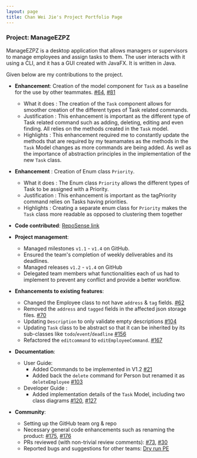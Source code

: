```yaml
---
layout: page
title: Chan Wei Jie's Project Portfolio Page
---
```


### Project: ManageEZPZ

ManageEZPZ is a desktop application that allows managers or supervisors to manage employees and assign tasks to them. The user interacts with it using a CLI, and it has a GUI created with JavaFX. It is written in Java.

Given below are my contributions to the project.

* **Enhancement**: Creation of the model component for `Task` as a baseline for the use by other teammates. [#64](https://github.com/AY2122S2-CS2103-F11-1/tp/pull/64), [#81](https://github.com/AY2122S2-CS2103-F11-1/tp/pull/81)
  * What it does : The creation of the `Task` component allows for smoother creation of the different types of Task related commands.
  * Justification : This enhancement is important as the different type of Task related command such as adding, deleting, editing and even finding. All relies on the methods created in the `Task` model.  
  * Highlights : This enhancement required me to constantly update the methods that are required by my teamamates as the methods in the `Task` Model changes as more commands are being added. As well as the importance of abstraction principles in the implementation of the new `Task` class.


* **Enhancement** : Creation of Enum class `Priority`.
  * What it does : The Enum class `Priority` allows the different types of Task to be assigned with a Priority.
  * Justification : This enhancement is important as the tagPriority command relies on Tasks having priorities.
  * Highlights : Creating a separate enum class for `Priority` makes the `Task` class more readable as opposed to clustering them together


* **Code contributed**: [RepoSense link](https://nus-cs2103-ay2122s2.github.io/tp-dashboard/?search=chanweijie&breakdown=true&sort=groupTitle&sortWithin=title&since=2022-02-18&timeframe=commit&mergegroup=&groupSelect=groupByRepos&checkedFileTypes=docs~functional-code~test-code~other)


* **Project management**:
  * Managed milestones `v1.1` - `v1.4` on GitHub. 
  * Ensured the team's completion of weekly deliverables and its deadlines.
  * Managed releases `v1.2` - `v1.4` on GitHub
  * Delegated team members what functionalities each of us had to implement to prevent any conflict and provide a better workflow.
  

* **Enhancements to existing features**:
  * Changed the Employee class to not have `address` & `tag` fields. [#62](https://github.com/AY2122S2-CS2103-F11-1/tp/pull/62)
  * Removed the `address` and `tagged` fields in the affected json storage files. [#70](https://github.com/AY2122S2-CS2103-F11-1/tp/pull/70) 
  * Updating `Description` to only validate empty descriptions [#104](https://github.com/AY2122S2-CS2103-F11-1/tp/pull/104)
  * Updating `Task` class to be abstract so that it can be inherited by its sub-classes like `todo`/`event`/`deadline` [#156](https://github.com/AY2122S2-CS2103-F11-1/tp/pull/156)
  * Refactored the `editcommand` to `editEmployeeCommand`. [#167](https://github.com/AY2122S2-CS2103-F11-1/tp/pull/167)
  

* **Documentation**:
  * User Guide:
      * Added Commands to be implemented in V1.2 [#21](https://github.com/AY2122S2-CS2103-F11-1/tp/pull/21)
      * Added back the `delete` command for Person but renamed it as `deleteEmployee` [#103](https://github.com/AY2122S2-CS2103-F11-1/tp/pull/103)
  * Developer Guide :
      * Added implementation details of the `Task` Model, including two class diagrams [#120](https://github.com/AY2122S2-CS2103-F11-1/tp/pull/120), [#127](https://github.com/AY2122S2-CS2103-F11-1/tp/pull/127)
  

* **Community**:
  * Setting up the GitHub team org & repo
  * Necessary general code enhancements such as renaming the product: [#175](https://github.com/AY2122S2-CS2103-F11-1/tp/pull/175), [#176](https://github.com/AY2122S2-CS2103-F11-1/tp/pull/176)
  * PRs reviewed (with non-trivial review comments): [#73](https://github.com/AY2122S2-CS2103-F11-1/tp/pull/73), [#30](https://github.com/AY2122S2-CS2103-F11-1/tp/pull/30)
  * Reported bugs and suggestions for other teams: [Dry run PE](https://github.com/ChanWeiJie/ped/issues)
  

